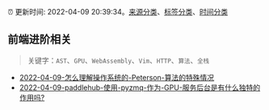 :alarm_clock: 更新时间: 2022-04-09 20:39:34。[来源分类](../README.md)、[标签分类](../TAGS.md)、[时间分类](../TIMELINE.md)

## 前端进阶相关


> 关键字：`AST`、`GPU`、`WebAssembly`、`Vim`、`HTTP`、`算法`、`全栈`



- [2022-04-09-怎么理解操作系统的-Peterson-算法的特殊情况](https://www.v2ex.com/t/845977) 
- [2022-04-09-paddlehub-使用-pyzmq-作为-GPU-服务后台是有什么独特的作用吗?](https://www.v2ex.com/t/845958) 